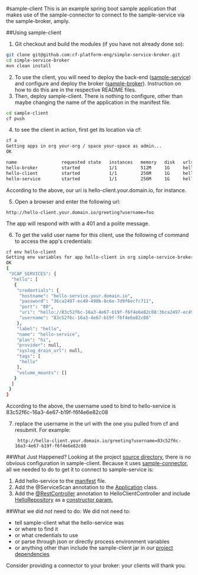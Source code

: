 #sample-client
This is an example spring boot sample application that makes use of the sample-connector to connect to the sample-service via the sample-broker, amply. 

##Using sample-client
1. Git checkout and build the modules (if you have not already done so):

  ```bash
  git clone git@github.com:cf-platform-eng/simple-service-broker.git
  cd simple-service-broker
  mvn clean install
  ```
2. To use the client, you will need to deploy the back-end ([sample-service](https://github.com/cf-platform-eng/simple-service-broker/tree/master/sample-service)) and configure and deploy the broker ([sample-broker](https://github.com/cf-platform-eng/simple-service-broker/tree/master/sample-broker)). Instruction on how to do this are in the respective README files.
1. Then, deploy sample-client. There is nothing to configure, other than maybe changing the name of the application in the manifest file.

  ```bash
  cd sample-client
  cf push
  ```
4. to see the client in action, first get its location via cf:

  ```bash
  cf a
  Getting apps in org your-org / space your-space as admin...
  OK
  
  name                 requested state   instances   memory   disk   urls
  hello-broker         started           1/1         512M     1G     hello-broker.your.domain.io
  hello-client         started           1/1         256M     1G     hello-client.your.domain.io
  hello-service        started           1/1         256M     1G     hello-service.your.domain.io
  ```

  According to the above, our uri is hello-client.your.domain.io, for instance.

5. Open a browser and enter the following url:

  ```
  http://hello-client.your.domain.io/greeting?username=foo
  ```
  
  The app will respond with with a 401 and a polite message.
  
6. To get the valid user name for this client, use the following cf command to access the app's credentials:

  ```bash
  cf env hello-client
  Getting env variables for app hello-client in org simple-service-broker-org / space simple-service-broker-space as admin...
  OK
  {
   "VCAP_SERVICES": {
    "hello": [
     {
      "credentials": {
       "hostname": "hello-service.your.domain.io",
       "password": "36ca2497-ec49-490b-8c6e-7d9f6ecfc711",
       "port": "80",
       "uri": "hello://83c52f6c-16a3-4e67-b19f-f6f4e6e82c08:36ca2497-ec49-490b-8c6e-7d9f6ecfc711@hello-service.your.domain.io:80",
       "username": "83c52f6c-16a3-4e67-b19f-f6f4e6e82c08"
      },
      "label": "hello",
      "name": "hello-service",
      "plan": "hi",
      "provider": null,
      "syslog_drain_url": null,
      "tags": [
       "hello"
      ],
      "volume_mounts": []
     }
    ]
   }
  }
  ```
  According to the above, the username used to bind to hello-service is 83c52f6c-16a3-4e67-b19f-f6f4e6e82c08
  
7. replace the username in the url with the one you pulled from cf and resubmit. For example:
  
   ```
    http://hello-client.your.domain.io/greeting?username=83c52f6c-16a3-4e67-b19f-f6f4e6e82c08
    ```
  
##What Just Happened?
Looking at the project [source directory](https://github.com/cf-platform-eng/simple-service-broker/tree/master/sample-client/src/main/java/io/pivotal/cf/service/client), there is no obvious configuration in sample-client. Because it uses [sample-connector](https://github.com/cf-platform-eng/simple-service-broker/tree/master/sample-connector), all we needed to do to get it to connect to sample-service is:

1. Add hello-service to the [manifest](https://github.com/cf-platform-eng/simple-service-broker/blob/master/sample-client/manifest.yml#L8) file.
1. Add the @ServiceScan annotation to the [Application](https://github.com/cf-platform-eng/simple-service-broker/blob/master/sample-client/src/main/java/io/pivotal/cf/service/client/Application.java#L8) class.
1. Add the [@RestController](https://github.com/cf-platform-eng/simple-service-broker/blob/master/sample-client/src/main/java/io/pivotal/cf/service/client/HelloClientController.java#L12) annotation to HelloClientController and include [HelloRepository](https://github.com/cf-platform-eng/simple-service-broker/blob/master/sample-connector/src/main/java/io/pivotal/cf/service/connector/HelloRepository.java) as a [constructor param.](https://github.com/cf-platform-eng/simple-service-broker/blob/master/sample-client/src/main/java/io/pivotal/cf/service/client/HelloClientController.java#L15)
  
##What we did *not* need to do:
We did not need to:
  * tell sample-client what the hello-service was
  * or where to find it
  * or what credentials to use
  * or parse through json or directly process environment variables
  * or anything other than include the sample-client jar in our [project dependencies](https://github.com/cf-platform-eng/simple-service-broker/blob/master/sample-client/pom.xml#L26-L30)

Consider providing a connector to your broker: your clients will thank you.

